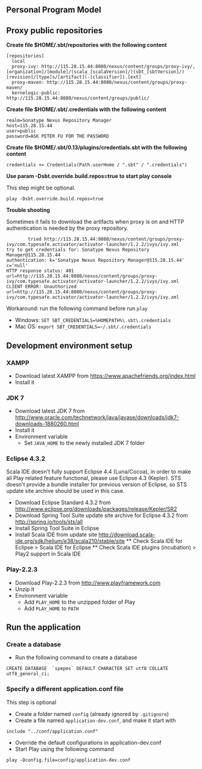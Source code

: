 ## Personal Program Model ##

## Proxy public repositories ##

**Create file $HOME/.sbt/repositories with the following content**
```text
[repositories]
  local
  proxy-ivy: http://115.28.15.44:8080/nexus/content/groups/proxy-ivy/, [organization]/[module]/(scala_[scalaVersion]/)(sbt_[sbtVersion]/)[revision]/[type]s/[artifact](-[classifier]).[ext]
  proxy-maven: http://115.28.15.44:8080/nexus/content/groups/proxy-maven/
  kernelogic-public: http://115.28.15.44:8080/nexus/content/groups/public/
```

**Create file $HOME/.sbt/.credentials with the following content**
```text
realm=Sonatype Nexus Repository Manager
host=115.28.15.44
user=public
password=ASK PETER FU FOR THE PASSWORD
```

**Create file $HOME/.sbt/0.13/plugins/credentials.sbt with the following content**
```text
credentials += Credentials(Path.userHome / ".sbt" / ".credentials")
```

**Use param -Dsbt.override.build.repos=true to start play console**

This step might be optional.
```text
play -Dsbt.override.build.repos=true
```

**Trouble shooting**

Sometimes it fails to download the artifacts when proxy is on and HTTP authentication is needed by the proxy repository.
```text
        tried http://115.28.15.44:8080/nexus/content/groups/proxy-ivy/com.typesafe.activator/activator-launcher/1.2.2/ivys/ivy.xml
try to get credentials for: Sonatype Nexus Repository Manager@115.28.15.44
authentication: k='Sonatype Nexus Repository Manager@115.28.15.44' c='null'
HTTP response status: 401 url=http://115.28.15.44:8080/nexus/content/groups/proxy-ivy/com.typesafe.activator/activator-launcher/1.2.2/ivys/ivy.xml
CLIENT ERROR: Unauthorized url=http://115.28.15.44:8080/nexus/content/groups/proxy-ivy/com.typesafe.activator/activator-launcher/1.2.2/ivys/ivy.xml
```

Workaround: run the following command before run `play`
* Windows: `SET SBT_CREDENTIALS=%HOMEPATH%\.sbt\.credentials`
* Mac OS: `export SBT_CREDENTIALS=~/.sbt/.credentials`

## Development environment setup ##

### XAMPP ###
* Download latest XAMPP from https://www.apachefriends.org/index.html
* Install it

### JDK 7 ###
* Download latest JDK 7 from http://www.oracle.com/technetwork/java/javase/downloads/jdk7-downloads-1880260.html
* Install it
* Environment variable
    * Set `JAVA_HOME` to the newly installed JDK 7 folder

### Eclipse 4.3.2 ###

Scala IDE doesn't fully support Eclipse 4.4 (Luna/Cocoa), in order to make all Play related feature functional, please use Eclipse 4.3 (Kepler). STS doesn't provide a bundle installer for previous version of Eclipse, so STS update site archive should be used in this case.

* Download Eclipse Standard 4.3.2 from http://www.eclipse.org/downloads/packages/release/Kepler/SR2
* Download Spring Tool Suite update site archive for Eclipse 4.3.2 from http://spring.io/tools/sts/all
* Install Spring Tool Suite in Eclipse
* Install Scala IDE from update site http://download.scala-ide.org/sdk/helium/e38/scala210/stable/site
** Check Scala IDE for Eclipse > Scala IDE for Eclipse
** Check Scala IDE plugins (incubation) > Play2 support in Scala IDE 

### Play-2.2.3 ###
* Download Play-2.2.3 from http://www.playframework.com
* Unzip it
* Environment variable
    * Add `PLAY_HOME` to the unzipped folder of Play
    * Add `PLAY_HOME` to `PATH`

## Run the application ##

### Create a database ###
* Run the following command to create a database
```
CREATE DATABASE  `spepms` DEFAULT CHARACTER SET utf8 COLLATE utf8_general_ci;
```

### Specify a different application.conf file ###

This step is optional

* Create a folder named `config` (already ignored by `.gitignore`)
* Create a file named `application-dev.conf`, and make it start with
```
include "../conf/application.conf"
```
* Override the default configurations in application-dev.conf
* Start Play using the following command
```
play -Dconfig.file=config/application-dev.conf
```
